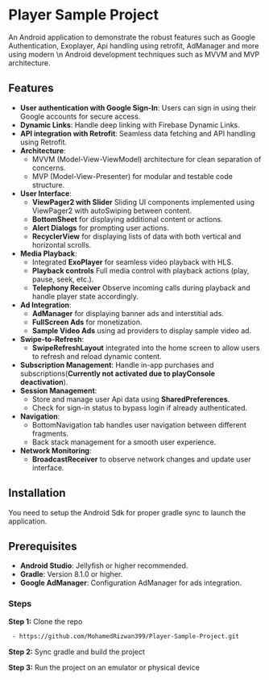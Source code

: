 # Player Sample Project

An Android application to demonstrate the robust features such as Google Authentication, Exoplayer, Api handling using retrofit, AdManager and more using modern \n
Android development techniques such as MVVM and MVP architecture.

## Features

- **User authentication with Google Sign-In**: Users can sign in using their Google accounts for secure access.
- **Dynamic Links**: Handle deep linking with Firebase Dynamic Links.
- **API integration with Retrofit**: Seamless data fetching and API handling using Retrofit.
- **Architecture**:
    - MVVM (Model-View-ViewModel) architecture for clean separation of concerns.
    - MVP (Model-View-Presenter) for modular and testable code structure.
- **User Interface**:
    - **ViewPager2 with Slider** Sliding UI components implemented using ViewPager2 with autoSwiping between content.
    - **BottomSheet** for displaying additional content or actions.
    - **Alert Dialogs** for prompting user actions.
    - **RecyclerView** for displaying lists of data with both vertical and horizontal scrolls.
- **Media Playback**:
    - Integrated **ExoPlayer** for seamless video playback with HLS.
    - **Playback controls** Full media control with playback actions (play, pause, seek, etc.).
    - **Telephony Receiver** Observe incoming calls during playback and handle player state accordingly.
- **Ad Integration**:
    - **AdManager** for displaying banner ads and interstitial ads.
    - **FullScreen Ads** for monetization.
    - **Sample Video Ads** using ad providers to display sample video ad.
- **Swipe-to-Refresh**:
  - **SwipeRefreshLayout** integrated into the home screen to allow users to refresh and reload dynamic content.
- **Subscription Management**: Handle in-app purchases and subscriptions(**Currently not activated due to playConsole deactivation**).
- **Session Management**:
    - Store and manage user Api data using **SharedPreferences**.
    - Check for sign-in status to bypass login if already authenticated.
- **Navigation**:
    - BottomNavigation tab handles user navigation between different fragments.
    - Back stack management for a smooth user experience.
- **Network Monitoring**:
  - **BroadcastReceiver** to observe network changes and update user interface.


## Installation

You need to setup the Android Sdk for proper gradle sync to launch the application.

## Prerequisites
- **Android Studio**: Jellyfish or higher recommended.
- **Gradle**: Version 8.1.0 or higher.
- **Google AdManager**: Configuration AdManager for ads integration.

### Steps
**Step 1:** Clone the repo
```bash
 - https://github.com/MohamedRizwan399/Player-Sample-Project.git
```

**Step 2:** Sync gradle and build the project

**Step 3:** Run the project on an emulator or physical device

